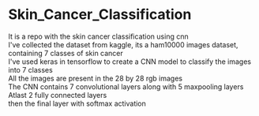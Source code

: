# Skin_Cancer_Classification
It is a repo with the skin cancer classification using cnn<br>
I've collected the dataset from kaggle, its a ham10000 images dataset, containing 7 classes of skin cancer<br>
I've used keras in tensorflow to create a CNN model to classify the images into 7 classes<br>
All the images are present in the 28 by 28 rgb images <br>
The CNN contains 7 convolutional layers along with 5 maxpooling layers<br>
Atlast 2 fully connected layers<br>
then the final layer with softmax activation

